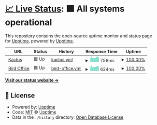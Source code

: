 # [📈 Live Status](https://upptime.github.io/upptime): <!--live status--> **🟩 All systems operational**

This repository contains the open-source uptime monitor and status page for [Upptime](https://upptime.js.org), powered by [Upptime](https://github.com/upptime/upptime).

<!--start: status pages-->
<!-- This summary is generated by Upptime (https://github.com/upptime/upptime) -->
<!-- Do not edit this manually, your changes will be overwritten -->
<!-- prettier-ignore -->
| URL | Status | History | Response Time | Uptime |
| --- | ------ | ------- | ------------- | ------ |
| <img alt="" src="https://icons.duckduckgo.com/ip3/www.kactus.com.ico" height="13"> [Kactus](https://www.kactus.com) | 🟩 Up | [kactus.yml](https://github.com/GregHubs/uptime/commits/HEAD/history/kactus.yml) | <details><summary><img alt="Response time graph" src="./graphs/kactus/response-time-week.png" height="20"> 758ms</summary><br><a href="https://GregHubs.github.io/uptime/history/kactus"><img alt="Response time 778" src="https://img.shields.io/endpoint?url=https%3A%2F%2Fraw.githubusercontent.com%2FGregHubs%2Fuptime%2FHEAD%2Fapi%2Fkactus%2Fresponse-time.json"></a><br><a href="https://GregHubs.github.io/uptime/history/kactus"><img alt="24-hour response time 873" src="https://img.shields.io/endpoint?url=https%3A%2F%2Fraw.githubusercontent.com%2FGregHubs%2Fuptime%2FHEAD%2Fapi%2Fkactus%2Fresponse-time-day.json"></a><br><a href="https://GregHubs.github.io/uptime/history/kactus"><img alt="7-day response time 758" src="https://img.shields.io/endpoint?url=https%3A%2F%2Fraw.githubusercontent.com%2FGregHubs%2Fuptime%2FHEAD%2Fapi%2Fkactus%2Fresponse-time-week.json"></a><br><a href="https://GregHubs.github.io/uptime/history/kactus"><img alt="30-day response time 821" src="https://img.shields.io/endpoint?url=https%3A%2F%2Fraw.githubusercontent.com%2FGregHubs%2Fuptime%2FHEAD%2Fapi%2Fkactus%2Fresponse-time-month.json"></a><br><a href="https://GregHubs.github.io/uptime/history/kactus"><img alt="1-year response time 778" src="https://img.shields.io/endpoint?url=https%3A%2F%2Fraw.githubusercontent.com%2FGregHubs%2Fuptime%2FHEAD%2Fapi%2Fkactus%2Fresponse-time-year.json"></a></details> | <details><summary><a href="https://GregHubs.github.io/uptime/history/kactus">100.00%</a></summary><a href="https://GregHubs.github.io/uptime/history/kactus"><img alt="All-time uptime 99.89%" src="https://img.shields.io/endpoint?url=https%3A%2F%2Fraw.githubusercontent.com%2FGregHubs%2Fuptime%2FHEAD%2Fapi%2Fkactus%2Fuptime.json"></a><br><a href="https://GregHubs.github.io/uptime/history/kactus"><img alt="24-hour uptime 100.00%" src="https://img.shields.io/endpoint?url=https%3A%2F%2Fraw.githubusercontent.com%2FGregHubs%2Fuptime%2FHEAD%2Fapi%2Fkactus%2Fuptime-day.json"></a><br><a href="https://GregHubs.github.io/uptime/history/kactus"><img alt="7-day uptime 100.00%" src="https://img.shields.io/endpoint?url=https%3A%2F%2Fraw.githubusercontent.com%2FGregHubs%2Fuptime%2FHEAD%2Fapi%2Fkactus%2Fuptime-week.json"></a><br><a href="https://GregHubs.github.io/uptime/history/kactus"><img alt="30-day uptime 100.00%" src="https://img.shields.io/endpoint?url=https%3A%2F%2Fraw.githubusercontent.com%2FGregHubs%2Fuptime%2FHEAD%2Fapi%2Fkactus%2Fuptime-month.json"></a><br><a href="https://GregHubs.github.io/uptime/history/kactus"><img alt="1-year uptime 99.89%" src="https://img.shields.io/endpoint?url=https%3A%2F%2Fraw.githubusercontent.com%2FGregHubs%2Fuptime%2FHEAD%2Fapi%2Fkactus%2Fuptime-year.json"></a></details>
| <img alt="" src="https://icons.duckduckgo.com/ip3/www.bird-office.com.ico" height="13"> [Bird Office](https://www.bird-office.com) | 🟩 Up | [bird-office.yml](https://github.com/GregHubs/uptime/commits/HEAD/history/bird-office.yml) | <details><summary><img alt="Response time graph" src="./graphs/bird-office/response-time-week.png" height="20"> 624ms</summary><br><a href="https://GregHubs.github.io/uptime/history/bird-office"><img alt="Response time 783" src="https://img.shields.io/endpoint?url=https%3A%2F%2Fraw.githubusercontent.com%2FGregHubs%2Fuptime%2FHEAD%2Fapi%2Fbird-office%2Fresponse-time.json"></a><br><a href="https://GregHubs.github.io/uptime/history/bird-office"><img alt="24-hour response time 834" src="https://img.shields.io/endpoint?url=https%3A%2F%2Fraw.githubusercontent.com%2FGregHubs%2Fuptime%2FHEAD%2Fapi%2Fbird-office%2Fresponse-time-day.json"></a><br><a href="https://GregHubs.github.io/uptime/history/bird-office"><img alt="7-day response time 624" src="https://img.shields.io/endpoint?url=https%3A%2F%2Fraw.githubusercontent.com%2FGregHubs%2Fuptime%2FHEAD%2Fapi%2Fbird-office%2Fresponse-time-week.json"></a><br><a href="https://GregHubs.github.io/uptime/history/bird-office"><img alt="30-day response time 753" src="https://img.shields.io/endpoint?url=https%3A%2F%2Fraw.githubusercontent.com%2FGregHubs%2Fuptime%2FHEAD%2Fapi%2Fbird-office%2Fresponse-time-month.json"></a><br><a href="https://GregHubs.github.io/uptime/history/bird-office"><img alt="1-year response time 783" src="https://img.shields.io/endpoint?url=https%3A%2F%2Fraw.githubusercontent.com%2FGregHubs%2Fuptime%2FHEAD%2Fapi%2Fbird-office%2Fresponse-time-year.json"></a></details> | <details><summary><a href="https://GregHubs.github.io/uptime/history/bird-office">100.00%</a></summary><a href="https://GregHubs.github.io/uptime/history/bird-office"><img alt="All-time uptime 99.81%" src="https://img.shields.io/endpoint?url=https%3A%2F%2Fraw.githubusercontent.com%2FGregHubs%2Fuptime%2FHEAD%2Fapi%2Fbird-office%2Fuptime.json"></a><br><a href="https://GregHubs.github.io/uptime/history/bird-office"><img alt="24-hour uptime 100.00%" src="https://img.shields.io/endpoint?url=https%3A%2F%2Fraw.githubusercontent.com%2FGregHubs%2Fuptime%2FHEAD%2Fapi%2Fbird-office%2Fuptime-day.json"></a><br><a href="https://GregHubs.github.io/uptime/history/bird-office"><img alt="7-day uptime 100.00%" src="https://img.shields.io/endpoint?url=https%3A%2F%2Fraw.githubusercontent.com%2FGregHubs%2Fuptime%2FHEAD%2Fapi%2Fbird-office%2Fuptime-week.json"></a><br><a href="https://GregHubs.github.io/uptime/history/bird-office"><img alt="30-day uptime 99.58%" src="https://img.shields.io/endpoint?url=https%3A%2F%2Fraw.githubusercontent.com%2FGregHubs%2Fuptime%2FHEAD%2Fapi%2Fbird-office%2Fuptime-month.json"></a><br><a href="https://GregHubs.github.io/uptime/history/bird-office"><img alt="1-year uptime 99.81%" src="https://img.shields.io/endpoint?url=https%3A%2F%2Fraw.githubusercontent.com%2FGregHubs%2Fuptime%2FHEAD%2Fapi%2Fbird-office%2Fuptime-year.json"></a></details>

<!--end: status pages-->

[**Visit our status website →**](https://greghubs.github.io/uptime/)

## 📄 License

- Powered by: [Upptime](https://github.com/upptime/upptime)
- Code: [MIT](./LICENSE) © [Upptime](https://upptime.js.org)
- Data in the `./history` directory: [Open Database License](https://opendatacommons.org/licenses/odbl/1-0/)
